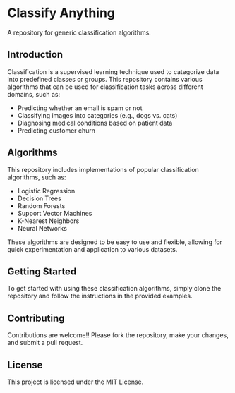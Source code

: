 # Classify Anything

A repository for generic classification algorithms.

## Introduction

Classification is a supervised learning technique used to categorize data into predefined classes or groups. This repository contains various algorithms that can be used for classification tasks across different domains, such as:

- Predicting whether an email is spam or not
- Classifying images into categories (e.g., dogs vs. cats)
- Diagnosing medical conditions based on patient data
- Predicting customer churn

## Algorithms

This repository includes implementations of popular classification algorithms, such as:

- Logistic Regression
- Decision Trees
- Random Forests
- Support Vector Machines
- K-Nearest Neighbors
- Neural Networks

These algorithms are designed to be easy to use and flexible, allowing for quick experimentation and application to various datasets.

## Getting Started

To get started with using these classification algorithms, simply clone the repository and follow the instructions in the provided examples.

## Contributing

Contributions are welcome!! Please fork the repository, make your changes, and submit a pull request.

## License

This project is licensed under the MIT License.
